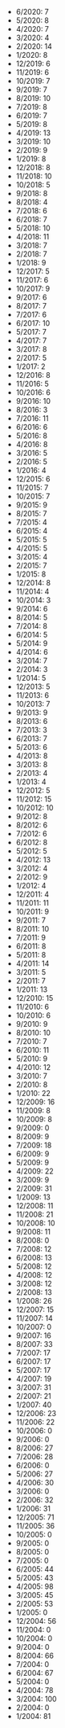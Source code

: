 *  6/2020: 7
*  5/2020: 8
*  4/2020: 7
*  3/2020: 4
*  2/2020: 14
*  1/2020: 8
*  12/2019: 6
*  11/2019: 6
*  10/2019: 7
*  9/2019: 7
*  8/2019: 10
*  7/2019: 8
*  6/2019: 7
*  5/2019: 8
*  4/2019: 13
*  3/2019: 10
*  2/2019: 9
*  1/2019: 8
*  12/2018: 8
*  11/2018: 10
*  10/2018: 5
*  9/2018: 8
*  8/2018: 4
*  7/2018: 6
*  6/2018: 7
*  5/2018: 10
*  4/2018: 11
*  3/2018: 7
*  2/2018: 7
*  1/2018: 9
*  12/2017: 5
*  11/2017: 6
*  10/2017: 9
*  9/2017: 6
*  8/2017: 7
*  7/2017: 6
*  6/2017: 10
*  5/2017: 7
*  4/2017: 7
*  3/2017: 8
*  2/2017: 5
*  1/2017: 2
*  12/2016: 8
*  11/2016: 5
*  10/2016: 6
*  9/2016: 10
*  8/2016: 3
*  7/2016: 11
*  6/2016: 6
*  5/2016: 8
*  4/2016: 8
*  3/2016: 5
*  2/2016: 5
*  1/2016: 4
*  12/2015: 6
*  11/2015: 7
*  10/2015: 7
*  9/2015: 9
*  8/2015: 7
*  7/2015: 4
*  6/2015: 4
*  5/2015: 5
*  4/2015: 5
*  3/2015: 4
*  2/2015: 7
*  1/2015: 8
*  12/2014: 8
*  11/2014: 4
*  10/2014: 3
*  9/2014: 6
*  8/2014: 5
*  7/2014: 8
*  6/2014: 5
*  5/2014: 9
*  4/2014: 6
*  3/2014: 7
*  2/2014: 3
*  1/2014: 5
*  12/2013: 5
*  11/2013: 6
*  10/2013: 7
*  9/2013: 9
*  8/2013: 6
*  7/2013: 3
*  6/2013: 7
*  5/2013: 6
*  4/2013: 8
*  3/2013: 8
*  2/2013: 4
*  1/2013: 4
*  12/2012: 5
*  11/2012: 15
*  10/2012: 10
*  9/2012: 8
*  8/2012: 6
*  7/2012: 6
*  6/2012: 8
*  5/2012: 5
*  4/2012: 13
*  3/2012: 4
*  2/2012: 9
*  1/2012: 4
*  12/2011: 4
*  11/2011: 11
*  10/2011: 9
*  9/2011: 7
*  8/2011: 10
*  7/2011: 9
*  6/2011: 8
*  5/2011: 8
*  4/2011: 14
*  3/2011: 5
*  2/2011: 7
*  1/2011: 13
*  12/2010: 15
*  11/2010: 6
*  10/2010: 6
*  9/2010: 9
*  8/2010: 10
*  7/2010: 7
*  6/2010: 11
*  5/2010: 9
*  4/2010: 12
*  3/2010: 7
*  2/2010: 8
*  1/2010: 22
*  12/2009: 16
*  11/2009: 8
*  10/2009: 8
*  9/2009: 0
*  8/2009: 9
*  7/2009: 18
*  6/2009: 9
*  5/2009: 9
*  4/2009: 22
*  3/2009: 9
*  2/2009: 31
*  1/2009: 13
*  12/2008: 11
*  11/2008: 21
*  10/2008: 10
*  9/2008: 11
*  8/2008: 0
*  7/2008: 12
*  6/2008: 13
*  5/2008: 12
*  4/2008: 12
*  3/2008: 12
*  2/2008: 13
*  1/2008: 26
*  12/2007: 15
*  11/2007: 14
*  10/2007: 0
*  9/2007: 16
*  8/2007: 33
*  7/2007: 17
*  6/2007: 17
*  5/2007: 17
*  4/2007: 19
*  3/2007: 31
*  2/2007: 21
*  1/2007: 40
*  12/2006: 23
*  11/2006: 22
*  10/2006: 0
*  9/2006: 0
*  8/2006: 27
*  7/2006: 28
*  6/2006: 0
*  5/2006: 27
*  4/2006: 30
*  3/2006: 0
*  2/2006: 32
*  1/2006: 31
*  12/2005: 71
*  11/2005: 36
*  10/2005: 0
*  9/2005: 0
*  8/2005: 0
*  7/2005: 0
*  6/2005: 44
*  5/2005: 43
*  4/2005: 98
*  3/2005: 45
*  2/2005: 53
*  1/2005: 0
*  12/2004: 56
*  11/2004: 0
*  10/2004: 0
*  9/2004: 0
*  8/2004: 66
*  7/2004: 0
*  6/2004: 67
*  5/2004: 0
*  4/2004: 78
*  3/2004: 100
*  2/2004: 0
*  1/2004: 81